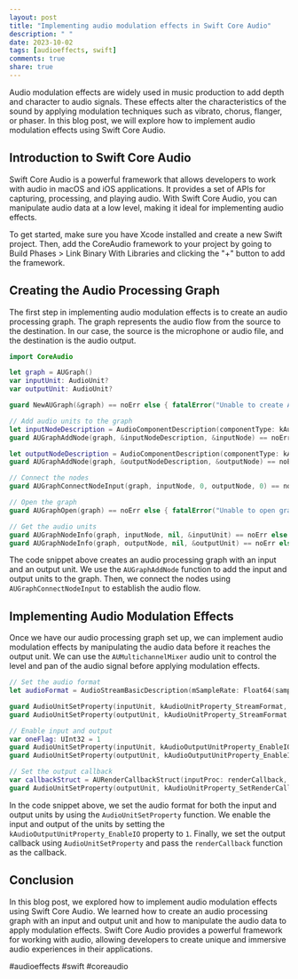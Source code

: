 ```yaml
---
layout: post
title: "Implementing audio modulation effects in Swift Core Audio"
description: " "
date: 2023-10-02
tags: [audioeffects, swift]
comments: true
share: true
---
```


Audio modulation effects are widely used in music production to add depth and character to audio signals. These effects alter the characteristics of the sound by applying modulation techniques such as vibrato, chorus, flanger, or phaser. In this blog post, we will explore how to implement audio modulation effects using Swift Core Audio.

## Introduction to Swift Core Audio

Swift Core Audio is a powerful framework that allows developers to work with audio in macOS and iOS applications. It provides a set of APIs for capturing, processing, and playing audio. With Swift Core Audio, you can manipulate audio data at a low level, making it ideal for implementing audio effects.

To get started, make sure you have Xcode installed and create a new Swift project. Then, add the CoreAudio framework to your project by going to Build Phases > Link Binary With Libraries and clicking the "+" button to add the framework.

## Creating the Audio Processing Graph

The first step in implementing audio modulation effects is to create an audio processing graph. The graph represents the audio flow from the source to the destination. In our case, the source is the microphone or audio file, and the destination is the audio output.

```swift
import CoreAudio

let graph = AUGraph()
var inputUnit: AudioUnit?
var outputUnit: AudioUnit?

guard NewAUGraph(&graph) == noErr else { fatalError("Unable to create AUGraph") }

// Add audio units to the graph
let inputNodeDescription = AudioComponentDescription(componentType: kAudioUnitType_Output, componentSubType: kAudioUnitSubType_RemoteIO, componentManufacturer: kAudioUnitManufacturer_Apple, componentFlags: 0, componentFlagsMask: 0)
guard AUGraphAddNode(graph, &inputNodeDescription, &inputNode) == noErr else { fatalError("Unable to add input unit to graph") }

let outputNodeDescription = AudioComponentDescription(componentType: kAudioUnitType_Output, componentSubType: kAudioUnitSubType_RemoteIO, componentManufacturer: kAudioUnitManufacturer_Apple, componentFlags: 0, componentFlagsMask: 0)
guard AUGraphAddNode(graph, &outputNodeDescription, &outputNode) == noErr else { fatalError("Unable to add output unit to graph") }

// Connect the nodes
guard AUGraphConnectNodeInput(graph, inputNode, 0, outputNode, 0) == noErr else { fatalError("Unable to connect nodes") }

// Open the graph
guard AUGraphOpen(graph) == noErr else { fatalError("Unable to open graph") }

// Get the audio units
guard AUGraphNodeInfo(graph, inputNode, nil, &inputUnit) == noErr else { fatalError("Unable to get input unit") }
guard AUGraphNodeInfo(graph, outputNode, nil, &outputUnit) == noErr else { fatalError("Unable to get output unit") }
```

The code snippet above creates an audio processing graph with an input and an output unit. We use the `AUGraphAddNode` function to add the input and output units to the graph. Then, we connect the nodes using `AUGraphConnectNodeInput` to establish the audio flow.

## Implementing Audio Modulation Effects

Once we have our audio processing graph set up, we can implement audio modulation effects by manipulating the audio data before it reaches the output unit. We can use the `AUMultichannelMixer` audio unit to control the level and pan of the audio signal before applying modulation effects.

```swift
// Set the audio format
let audioFormat = AudioStreamBasicDescription(mSampleRate: Float64(sampleRate), mFormatID: kAudioFormatLinearPCM, mFormatFlags: kAudioFormatFlagsNativeFloatPacked, mBytesPerPacket: 4, mFramesPerPacket: 1, mBytesPerFrame: 4, mChannelsPerFrame: 1, mBitsPerChannel: 32, mReserved: 0)

guard AudioUnitSetProperty(inputUnit, kAudioUnitProperty_StreamFormat, kAudioUnitScope_Output, 1, &audioFormat, UInt32(MemoryLayout<AudioStreamBasicDescription>.size)) == noErr else { fatalError("Unable to set input unit output format") }
guard AudioUnitSetProperty(outputUnit, kAudioUnitProperty_StreamFormat, kAudioUnitScope_Input, 0, &audioFormat, UInt32(MemoryLayout<AudioStreamBasicDescription>.size)) == noErr else { fatalError("Unable to set output unit input format") }

// Enable input and output
var oneFlag: UInt32 = 1
guard AudioUnitSetProperty(inputUnit, kAudioOutputUnitProperty_EnableIO, kAudioUnitScope_Input, 1, &oneFlag, UInt32(MemoryLayout<UInt32>.size)) == noErr else { fatalError("Unable to enable input unit input") }
guard AudioUnitSetProperty(outputUnit, kAudioOutputUnitProperty_EnableIO, kAudioUnitScope_Output, 0, &oneFlag, UInt32(MemoryLayout<UInt32>.size)) == noErr else { fatalError("Unable to enable output unit output") }

// Set the output callback
var callbackStruct = AURenderCallbackStruct(inputProc: renderCallback, inputProcRefCon: nil)
guard AudioUnitSetProperty(outputUnit, kAudioUnitProperty_SetRenderCallback, kAudioUnitScope_Input, 0, &callbackStruct, UInt32(MemoryLayout<AURenderCallbackStruct>.size)) == noErr else { fatalError("Unable to set output callback") }
```

In the code snippet above, we set the audio format for both the input and output units by using the `AudioUnitSetProperty` function. We enable the input and output of the units by setting the `kAudioOutputUnitProperty_EnableIO` property to `1`. Finally, we set the output callback using `AudioUnitSetProperty` and pass the `renderCallback` function as the callback.

## Conclusion

In this blog post, we explored how to implement audio modulation effects using Swift Core Audio. We learned how to create an audio processing graph with an input and output unit and how to manipulate the audio data to apply modulation effects. Swift Core Audio provides a powerful framework for working with audio, allowing developers to create unique and immersive audio experiences in their applications.

#audioeffects #swift #coreaudio